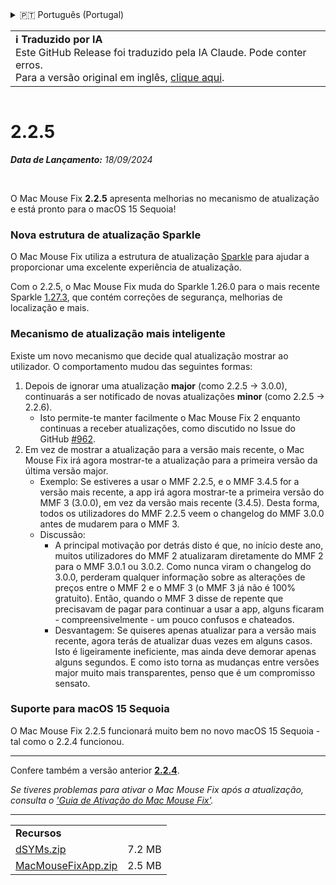 <details>
<summary>🇵🇹 Português (Portugal)</summary>

[🇬🇧 English (GitHub Release)](https://github.com/noah-nuebling/mac-mouse-fix/releases/tag/2.2.5)\
[🇦🇩 Català](https://redirect.macmousefix.com/?target=mmf-release&tag=2.2.5&locale=ca)\
[🇩🇪 Deutsch](https://redirect.macmousefix.com/?target=mmf-release&tag=2.2.5&locale=de)\
[🇪🇸 Español](https://redirect.macmousefix.com/?target=mmf-release&tag=2.2.5&locale=es)\
[🇫🇷 Français](https://redirect.macmousefix.com/?target=mmf-release&tag=2.2.5&locale=fr)\
[🇮🇩 Indonesia](https://redirect.macmousefix.com/?target=mmf-release&tag=2.2.5&locale=id)\
[🇮🇹 Italiano](https://redirect.macmousefix.com/?target=mmf-release&tag=2.2.5&locale=it)\
[🇭🇺 Magyar](https://redirect.macmousefix.com/?target=mmf-release&tag=2.2.5&locale=hu)\
[🇳🇱 Nederlands](https://redirect.macmousefix.com/?target=mmf-release&tag=2.2.5&locale=nl)\
[🇵🇱 Polski](https://redirect.macmousefix.com/?target=mmf-release&tag=2.2.5&locale=pl)\
[🇧🇷 Português (Brasil)](https://redirect.macmousefix.com/?target=mmf-release&tag=2.2.5&locale=pt-BR)\
**🇵🇹 Português (Portugal)**\
[🇷🇴 Română](https://redirect.macmousefix.com/?target=mmf-release&tag=2.2.5&locale=ro)\
[🇸🇪 Svenska](https://redirect.macmousefix.com/?target=mmf-release&tag=2.2.5&locale=sv)\
[🇻🇳 Tiếng Việt](https://redirect.macmousefix.com/?target=mmf-release&tag=2.2.5&locale=vi)\
[🇹🇷 Türkçe](https://redirect.macmousefix.com/?target=mmf-release&tag=2.2.5&locale=tr)\
[🇨🇿 Čeština](https://redirect.macmousefix.com/?target=mmf-release&tag=2.2.5&locale=cs)\
[🇬🇷 Ελληνικά](https://redirect.macmousefix.com/?target=mmf-release&tag=2.2.5&locale=el)\
[🇷🇺 Русский](https://redirect.macmousefix.com/?target=mmf-release&tag=2.2.5&locale=ru)\
[🇺🇦 Українська](https://redirect.macmousefix.com/?target=mmf-release&tag=2.2.5&locale=uk)\
[🇮🇱 עברית](https://redirect.macmousefix.com/?target=mmf-release&tag=2.2.5&locale=he)\
[🇸🇦 العربية](https://redirect.macmousefix.com/?target=mmf-release&tag=2.2.5&locale=ar)\
[🇮🇳 हिन्दी](https://redirect.macmousefix.com/?target=mmf-release&tag=2.2.5&locale=hi)\
[🇹🇭 ไทย](https://redirect.macmousefix.com/?target=mmf-release&tag=2.2.5&locale=th)\
[🇨🇳 中文 (简体)](https://redirect.macmousefix.com/?target=mmf-release&tag=2.2.5&locale=zh-Hans)\
[🇨🇳 中文 (繁體)](https://redirect.macmousefix.com/?target=mmf-release&tag=2.2.5&locale=zh-Hant)\
[🇭🇰 中文（香港)](https://redirect.macmousefix.com/?target=mmf-release&tag=2.2.5&locale=zh-HK)\
[🇯🇵 日本語](https://redirect.macmousefix.com/?target=mmf-release&tag=2.2.5&locale=ja)\
[🇰🇷 한국어](https://redirect.macmousefix.com/?target=mmf-release&tag=2.2.5&locale=ko)\
[Help translate Mac Mouse Fix to different languages!](https://github.com/noah-nuebling/mac-mouse-fix/discussions/731)
</details>
<table align=><td>
<b>ℹ️ Traduzido por IA</b><br>
Este GitHub Release foi traduzido pela IA Claude. Pode conter erros.<br>
Para a versão original em inglês, <a href="https://github.com/noah-nuebling/mac-mouse-fix/releases/tag/2.2.5">clique aqui</a>.
</td></table>

<table></table>

# 2.2.5
***Data de Lançamento:** 18/09/2024*

<br>

O Mac Mouse Fix **2.2.5** apresenta melhorias no mecanismo de atualização e está pronto para o macOS 15 Sequoia!

### Nova estrutura de atualização Sparkle

O Mac Mouse Fix utiliza a estrutura de atualização [Sparkle](https://sparkle-project.org/) para ajudar a proporcionar uma excelente experiência de atualização.

Com o 2.2.5, o Mac Mouse Fix muda do Sparkle 1.26.0 para o mais recente Sparkle [1.27.3](https://github.com/sparkle-project/Sparkle/releases/tag/1.27.3), que contém correções de segurança, melhorias de localização e mais.

### Mecanismo de atualização mais inteligente

Existe um novo mecanismo que decide qual atualização mostrar ao utilizador. O comportamento mudou das seguintes formas:

1. Depois de ignorar uma atualização **major** (como 2.2.5 -> 3.0.0), continuarás a ser notificado de novas atualizações **minor** (como 2.2.5 -> 2.2.6).
    - Isto permite-te manter facilmente o Mac Mouse Fix 2 enquanto continuas a receber atualizações, como discutido no Issue do GitHub [#962](https://github.com/noah-nuebling/mac-mouse-fix/issues/962).
2. Em vez de mostrar a atualização para a versão mais recente, o Mac Mouse Fix irá agora mostrar-te a atualização para a primeira versão da última versão major.
    - Exemplo: Se estiveres a usar o MMF 2.2.5, e o MMF 3.4.5 for a versão mais recente, a app irá agora mostrar-te a primeira versão do MMF 3 (3.0.0), em vez da versão mais recente (3.4.5). Desta forma, todos os utilizadores do MMF 2.2.5 veem o changelog do MMF 3.0.0 antes de mudarem para o MMF 3.
    - Discussão:
        - A principal motivação por detrás disto é que, no início deste ano, muitos utilizadores do MMF 2 atualizaram diretamente do MMF 2 para o MMF 3.0.1 ou 3.0.2. Como nunca viram o changelog do 3.0.0, perderam qualquer informação sobre as alterações de preços entre o MMF 2 e o MMF 3 (o MMF 3 já não é 100% gratuito). Então, quando o MMF 3 disse de repente que precisavam de pagar para continuar a usar a app, alguns ficaram - compreensivelmente - um pouco confusos e chateados.
        - Desvantagem: Se quiseres apenas atualizar para a versão mais recente, agora terás de atualizar duas vezes em alguns casos. Isto é ligeiramente ineficiente, mas ainda deve demorar apenas alguns segundos. E como isto torna as mudanças entre versões major muito mais transparentes, penso que é um compromisso sensato.

### Suporte para macOS 15 Sequoia

O Mac Mouse Fix 2.2.5 funcionará muito bem no novo macOS 15 Sequoia - tal como o 2.2.4 funcionou.

---

Confere também a versão anterior [**2.2.4**](https://redirect.macmousefix.com/?target=mmf-release&tag=2.2.4&locale=pt-PT).

*Se tiveres problemas para ativar o Mac Mouse Fix após a atualização, consulta o ['Guia de Ativação do Mac Mouse Fix'](https://github.com/noah-nuebling/mac-mouse-fix/discussions/861).*

---

<table align="start">
<tr>
    <td colspan=2>
        <b>Recursos</b>
    </td>
</tr>
<tr>
    <td><a href="https://github.com/noah-nuebling/mac-mouse-fix/releases/download/2.2.5/dSYMs.zip">dSYMs.zip</a></td>
    <td>7.2 MB</td>
</tr>
<tr>
    <td><a href="https://github.com/noah-nuebling/mac-mouse-fix/releases/download/2.2.5/MacMouseFixApp.zip">MacMouseFixApp.zip</a></td>
    <td>2.5 MB</td>
</tr>
</table>